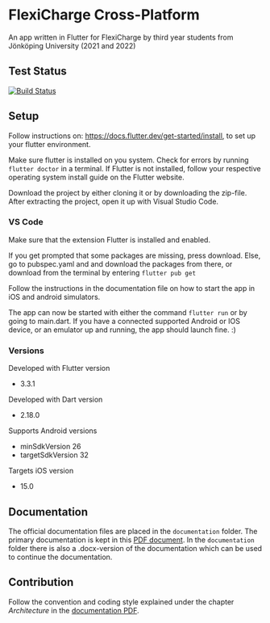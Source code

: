 # FlexiCharge Cross-Platform
An app written in Flutter for FlexiCharge by third year students from Jönköping University (2021 and 2022)

## Test Status
<a href="https://github.com/knowitrickard/FlexiCharge-Cross-Platform/actions">
    <img src="https://github.com/knowitrickard/FlexiCharge-Cross-Platform/workflows/test-flexicharge-cross-platform/badge.svg" alt="Build Status">
</a>

## Setup
Follow instructions on: https://docs.flutter.dev/get-started/install, to set up your flutter environment.

Make sure flutter is installed on you system. Check for errors by running `flutter doctor` in a terminal. If Flutter is not installed, follow your respective operating system install guide on the Flutter website.

Download the project by either cloning it or by downloading the zip-file. After extracting the project, open it up with Visual Studio Code.

### VS Code
Make sure that the extension Flutter is installed and enabled.

If you get prompted that some packages are missing, press download. Else, go to pubspec.yaml and and download the packages from there, or download from the terminal by entering `flutter pub get`

Follow the instructions in the documentation file on how to start the app in iOS and android simulators.

The app can now be started with either the command `flutter run` or by going to main.dart. If you have a connected supported Android or IOS device, or an emulator up and running, the app should launch fine. :)

### Versions
Developed with Flutter version 

- 3.3.1

Developed with Dart version

- 2.18.0

Supports Android versions

- minSdkVersion 26
- targetSdkVersion 32

Targets iOS version
- 15.0

## Documentation
The official documentation files are placed in the `documentation` folder. The primary documentation is kept in this [PDF document](https://github.com/knowitrickard/FlexiCharge-Cross-Platform/blob/main/documentation/Documentation%20FlexiCharge-Cross-Platform.pdf). In the `documentation` folder there is also a .docx-version of the documentation which can be used to continue the documentation.

## Contribution
Follow the convention and coding style explained under the chapter *Architecture* in the [documentation PDF](https://github.com/knowitrickard/FlexiCharge-Cross-Platform/blob/main/documentation/Documentation%20FlexiCharge-Cross-Platform.pdf).
